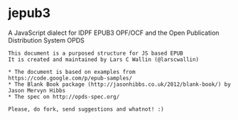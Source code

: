 jepub3
======

A JavaScript dialect for IDPF EPUB3 OPF/OCF and the Open Publication Distribution System OPDS 

	This document is a purposed structure for JS based EPUB
	It is created and maintained by Lars C Wallin (@larscwallin)

	* The document is based on examples from https://code.google.com/p/epub-samples/ 
	* The Blank Book package (http://jasonhibbs.co.uk/2012/blank-book/) by Jason Mervyn Hibbs 
	* The spec on http://opds-spec.org/
	
	Please, do fork, send suggestions and whatnot! :)
